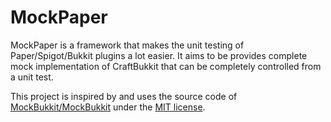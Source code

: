 # MockPaper

MockPaper is a framework that makes the unit testing of Paper/Spigot/Bukkit plugins a lot easier.
It aims to be provides complete mock implementation of CraftBukkit that can be completely controlled from a unit test.

This project is inspired by and uses the source code of [MockBukkit/MockBukkit](https://github.com/MockBukkit/MockBukkit) under the [MIT license](https://github.com/MockBukkit/MockBukkit/blob/v1.18/LICENSE).
